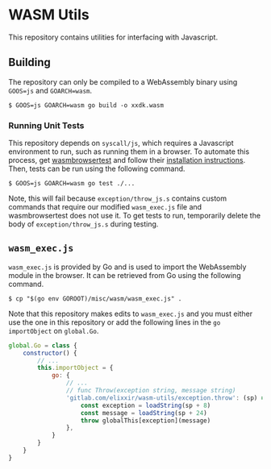 # WASM Utils

This repository contains utilities for interfacing with Javascript.


## Building

The repository can only be compiled to a WebAssembly binary using `GOOS=js` and
`GOARCH=wasm`.

```shell
$ GOOS=js GOARCH=wasm go build -o xxdk.wasm
```

### Running Unit Tests

This repository depends on `syscall/js`, which requires a Javascript environment
to run, such as running them in a browser. To automate this process, get
[wasmbrowsertest](https://github.com/agnivade/wasmbrowsertest) and follow their
[installation instructions](https://github.com/agnivade/wasmbrowsertest#quickstart).
Then, tests can be run using the following command.

```shell
$ GOOS=js GOARCH=wasm go test ./...
```

Note, this will fail because `exception/throw_js.s` contains custom commands
that require our modified `wasm_exec.js` file and wasmbrowsertest does not use
it. To get tests to run, temporarily delete the body of `exception/throw_js.s`
during testing.

## `wasm_exec.js`

`wasm_exec.js` is provided by Go and is used to import the WebAssembly module in
the browser. It can be retrieved from Go using the following command.

```shell
$ cp "$(go env GOROOT)/misc/wasm/wasm_exec.js" .
```

Note that this repository makes edits to `wasm_exec.js` and you must either use
the one in this repository or add the following lines in the `go` `importObject`
on `global.Go`.

```javascript
global.Go = class {
    constructor() {
        // ...
        this.importObject = {
            go: {
                // ...
                // func Throw(exception string, message string)
                'gitlab.com/elixxir/wasm-utils/exception.throw': (sp) => {
                    const exception = loadString(sp + 8)
                    const message = loadString(sp + 24)
                    throw globalThis[exception](message)
                },
            }
        }
    }
}
```
